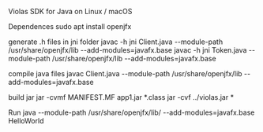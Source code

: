 Violas SDK for Java on Linux / macOS

Dependences 
    sudo apt install openjfx

generate .h files in jni folder
    javac -h jni Client.java  --module-path /usr/share/openjfx/lib --add-modules=javafx.base
    javac -h jni Token.java  --module-path /usr/share/openjfx/lib --add-modules=javafx.base

compile java files 
    javac Client.java --module-path /usr/share/openjfx/lib --add-modules=javafx.base

build jar
    jar -cvmf MANIFEST.MF app1.jar *.class
    jar -cvf ../violas.jar *
    
Run
    java --module-path /usr/share/openjfx/lib/ --add-modules=javafx.base HelloWorld